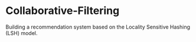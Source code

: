 # Collaborative-Filtering
Building a recommendation system based on the Locality Sensitive Hashing (LSH) model.
